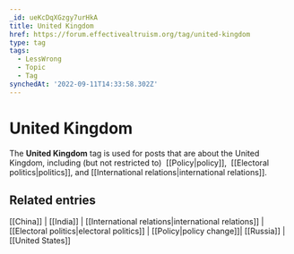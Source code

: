```yaml
---
_id: ueKcDqXGzgy7urHkA
title: United Kingdom
href: https://forum.effectivealtruism.org/tag/united-kingdom
type: tag
tags:
  - LessWrong
  - Topic
  - Tag
synchedAt: '2022-09-11T14:33:58.302Z'
---
```

# United Kingdom

The **United Kingdom** tag is used for posts that are about the United Kingdom, including (but not restricted to)  [[Policy|policy]],  [[Electoral politics|politics]], and [[International relations|international relations]].

Related entries
---------------

[[China]] | [[India]] | [[International relations|international relations]] | [[Electoral politics|electoral politics]] | [[Policy|policy change]]| [[Russia]] | [[United States]]